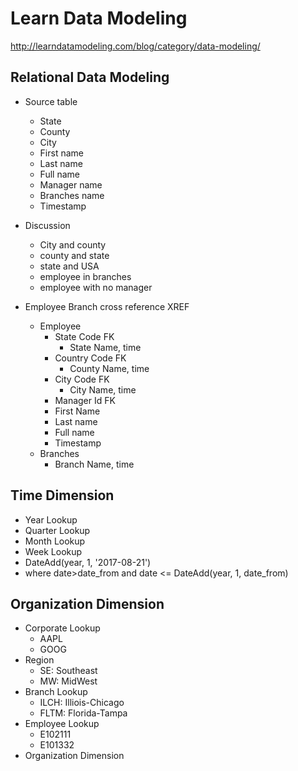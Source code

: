 # Learn Data Modeling

http://learndatamodeling.com/blog/category/data-modeling/


## Relational Data Modeling

- Source table
  - State
  - County
  - City
  - First name
  - Last name
  - Full name
  - Manager name
  - Branches name
  - Timestamp

- Discussion
  - City and county
  - county and state
  - state and USA
  - employee in branches
  - employee with no manager

- Employee Branch cross reference XREF
  - Employee
    - State Code FK
      - State Name, time
    - Country Code FK
      - County Name, time
    - City Code FK
      - City Name, time
    - Manager Id FK
    - First Name
    - Last name
    - Full name
    - Timestamp
  - Branches
    - Branch Name, time

## Time Dimension

- Year Lookup
- Quarter Lookup
- Month Lookup
- Week Lookup
- DateAdd(year, 1, '2017-08-21')
- where date>date_from and date <= DateAdd(year, 1, date_from)

## Organization Dimension

- Corporate Lookup
  - AAPL
  - GOOG
- Region
  - SE: Southeast
  - MW: MidWest
- Branch Lookup
  - ILCH: Illiois-Chicago
  - FLTM: Florida-Tampa
- Employee Lookup
  - E102111
  - E101332
- Organization Dimension
